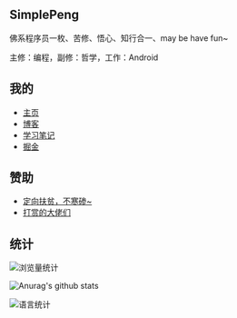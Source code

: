 ## SimplePeng

佛系程序员一枚、苦修、悟心、知行合一、may be have fun~

主修：编程，副修：哲学，工作：Android 

## 我的

* [主页](https://www.simplepeng.com)
* [博客](https://www.simplepeng.com/blog)
* [学习笔记](https://www.simplepeng.com/KeepLearning)
* [掘金](https://juejin.cn/user/641770519265832)

## 赞助

* [定向扶贫，不寒碜~](https://simplepeng.com/merge_pay_code/)
* [打赏的大佬们](https://simplepeng.com/Sponsor/)

## 统计

![浏览量统计](https://komarev.com/ghpvc/?username=simplepeng)

![Anurag's github stats](https://github-readme-stats.vercel.app/api?username=simplepeng&count_private=true)

![语言统计](https://github-readme-stats.vercel.app/api/top-langs/?username=simplepeng&layout=compact)

